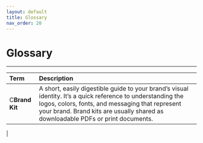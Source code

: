```yaml
---
layout: default
title: Glossary
nav_order: 20
---
```


# Glossary

---

|  Term      |   Description    |
| :----------| :----------------|
|C**Brand Kit**| A short, easily digestible guide to your brand’s visual identity. It’s a quick reference to understanding the logos, colors, fonts, and messaging that represent your brand. Brand kits are usually shared as downloadable PDFs or print documents. |
|


